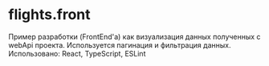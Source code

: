 # flights.front

Пример разработки (FrontEnd'а) как визуализация данных полученных с webApi проекта. Используется пагинация и фильтрация данных.
Использовано: React, TypeScript, ESLint
